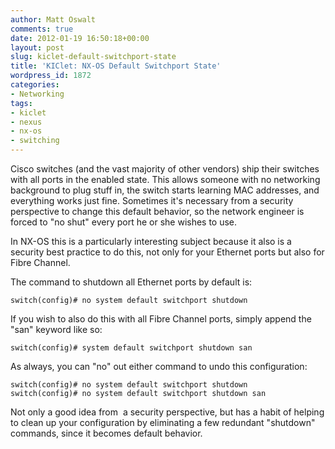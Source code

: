 ```yaml
---
author: Matt Oswalt
comments: true
date: 2012-01-19 16:50:18+00:00
layout: post
slug: kiclet-default-switchport-state
title: 'KIClet: NX-OS Default Switchport State'
wordpress_id: 1872
categories:
- Networking
tags:
- kiclet
- nexus
- nx-os
- switching
---
```


Cisco switches (and the vast majority of other vendors) ship their switches with all ports in the enabled state. This allows someone with no networking background to plug stuff in, the switch starts learning MAC addresses, and everything works just fine. Sometimes it's necessary from a security perspective to change this default behavior, so the network engineer is forced to "no shut" every port he or she wishes to use.

In NX-OS this is a particularly interesting subject because it also is a security best practice to do this, not only for your Ethernet ports but also for Fibre Channel.

The command to shutdown all Ethernet ports by default is:
    
    switch(config)# no system default switchport shutdown

If you wish to also do this with all Fibre Channel ports, simply append the "san" keyword like so:
    
    switch(config)# system default switchport shutdown san

As always, you can "no" out either command to undo this configuration:
    
    switch(config)# no system default switchport shutdown
    switch(config)# no system default switchport shutdown san

Not only a good idea from  a security perspective, but has a habit of helping to clean up your configuration by eliminating a few redundant "shutdown" commands, since it becomes default behavior.
